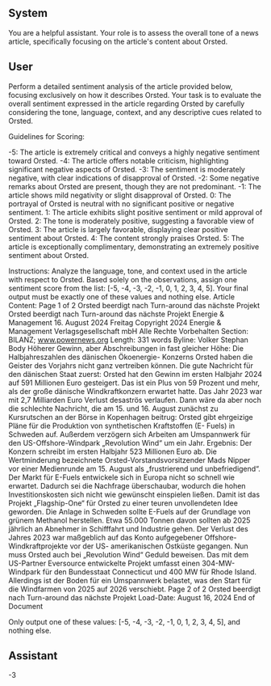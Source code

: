 ## System

You are a helpful assistant. Your role is to assess the overall tone of a news article, specifically focusing on the article's content about Orsted.

## User


Perform a detailed sentiment analysis of the article provided below, focusing exclusively on how it describes Orsted. Your task is to evaluate the overall sentiment expressed in the article regarding Orsted by carefully considering the tone, language, context, and any descriptive cues related to Orsted.

Guidelines for Scoring:

-5: The article is extremely critical and conveys a highly negative sentiment toward Orsted.
-4: The article offers notable criticism, highlighting significant negative aspects of Orsted.
-3: The sentiment is moderately negative, with clear indications of disapproval of Orsted.
-2: Some negative remarks about Orsted are present, though they are not predominant.
-1: The article shows mild negativity or slight disapproval of Orsted.
0: The portrayal of Orsted is neutral with no significant positive or negative sentiment.
1: The article exhibits slight positive sentiment or mild approval of Orsted.
2: The tone is moderately positive, suggesting a favorable view of Orsted.
3: The article is largely favorable, displaying clear positive sentiment about Orsted.
4: The content strongly praises Orsted.
5: The article is exceptionally complimentary, demonstrating an extremely positive sentiment about Orsted.

Instructions:
Analyze the language, tone, and context used in the article with respect to Orsted.
Based solely on the observations, assign one sentiment score from the list: [-5, -4, -3, -2, -1, 0, 1, 2, 3, 4, 5].
Your final output must be exactly one of these values and nothing else.
Article Content: Page 1 of 2
Orsted beerdigt nach Turn-around das nächste Projekt
Orsted beerdigt nach Turn-around das nächste Projekt
Energie & Management
16. August 2024 Freitag
Copyright 2024 Energie & Management Verlagsgesellschaft mbH Alle Rechte Vorbehalten
Section: BILANZ; www.powernews.org
Length: 331 words
Byline: Volker Stephan
Body
Höherer Gewinn, aber Abschreibungen in fast gleicher Höhe: Die Halbjahreszahlen des dänischen Ökoenergie-
Konzerns Orsted haben die Geister des Vorjahrs nicht ganz vertreiben können.
Die gute Nachricht für den dänischen Staat zuerst: Orsted hat den Gewinn im ersten Halbjahr 2024 auf 591 
Millionen Euro gesteigert. Das ist ein Plus von 59 Prozent und mehr, als der große dänische Windkraftkonzern 
erwartet hatte. Das Jahr 2023 war mit 2,7 Milliarden Euro Verlust desaströs verlaufen.
Dann wäre da aber noch die schlechte Nachricht, die am 15. und 16. August zunächst zu Kursrutschen an der 
Börse in Kopenhagen beitrug: Orsted gibt ehrgeizige Pläne für die Produktion von synthetischen Kraftstoffen (E-
Fuels) in Schweden auf. Außerdem verzögern sich Arbeiten am Umspannwerk für den US-Offshore-Windpark 
„Revolution Wind“ um ein Jahr. Ergebnis: Der Konzern schreibt im ersten Halbjahr 523 Millionen Euro ab.
Die Wertminderung bezeichnete Orsted-Vorstandsvorsitzender Mads Nipper vor einer Medienrunde am 15. August 
als „frustrierend und unbefriedigend“. Der Markt für E-Fuels entwickele sich in Europa nicht so schnell wie erwartet. 
Dadurch sei die Nachfrage überschaubar, wodurch die hohen Investitionskosten sich nicht wie gewünscht 
einspielen ließen.
Damit ist das Projekt „Flagship-One“ für Orsted zu einer teuren unvollendeten Idee geworden. Die Anlage in 
Schweden sollte E-Fuels auf der Grundlage von grünem Methanol herstellen. Etwa 55.000 Tonnen davon sollten 
ab 2025 jährlich an Abnehmer in Schifffahrt und Industrie gehen.
Der Verlust des Jahres 2023 war maßgeblich auf das Konto aufgegebener Offshore-Windkraftprojekte vor der US-
amerikanischen Ostküste gegangen. Nun muss Orsted auch bei „Revolution Wind“ Geduld beweisen. Das mit dem 
US-Partner Eversource entwickelte Projekt umfasst einen 304-MW-Windpark für den Bundesstaat Connecticut und 
400 MW für Rhode Island. Allerdings ist der Boden für ein Umspannwerk belastet, was den Start für die 
Windfarmen von 2025 auf 2026 verschiebt.
Page 2 of 2
Orsted beerdigt nach Turn-around das nächste Projekt
Load-Date: August 16, 2024
End of Document

Only output one of these values: [-5, -4, -3, -2, -1, 0, 1, 2, 3, 4, 5], and nothing else.
                

## Assistant

-3

